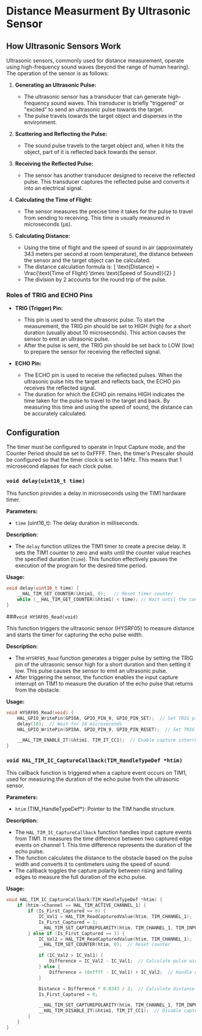 # Distance Measurment By Ultrasonic Sensor

## How Ultrasonic Sensors Work

Ultrasonic sensors, commonly used for distance measurement, operate using high-frequency sound waves (beyond the range of human hearing). The operation of the sensor is as follows:

1. **Generating an Ultrasonic Pulse:**
   - The ultrasonic sensor has a transducer that can generate high-frequency sound waves. This transducer is briefly "triggered" or "excited" to send an ultrasonic pulse towards the target.
   - The pulse travels towards the target object and disperses in the environment.

2. **Scattering and Reflecting the Pulse:**
   - The sound pulse travels to the target object and, when it hits the object, part of it is reflected back towards the sensor.

3. **Receiving the Reflected Pulse:**
   - The sensor has another transducer designed to receive the reflected pulse. This transducer captures the reflected pulse and converts it into an electrical signal.

4. **Calculating the Time of Flight:**
   - The sensor measures the precise time it takes for the pulse to travel from sending to receiving. This time is usually measured in microseconds (µs).

5. **Calculating Distance:**
   - Using the time of flight and the speed of sound in air (approximately 343 meters per second at room temperature), the distance between the sensor and the target object can be calculated.
   - The distance calculation formula is:
     \[
     \text{Distance} = \frac{\text{Time of Flight} \times \text{Speed of Sound}}{2}
     \]
   - The division by 2 accounts for the round trip of the pulse.

### Roles of TRIG and ECHO Pins

- **TRIG (Trigger) Pin:**
  - This pin is used to send the ultrasonic pulse. To start the measurement, the TRIG pin should be set to HIGH (high) for a short duration (usually about 10 microseconds). This action causes the sensor to emit an ultrasonic pulse.
  - After the pulse is sent, the TRIG pin should be set back to LOW (low) to prepare the sensor for receiving the reflected signal.

- **ECHO Pin:**
  - The ECHO pin is used to receive the reflected pulses. When the ultrasonic pulse hits the target and reflects back, the ECHO pin receives the reflected signal.
  - The duration for which the ECHO pin remains HIGH indicates the time taken for the pulse to travel to the target and back. By measuring this time and using the speed of sound, the distance can be accurately calculated.

## Configuration

The timer must be configured to operate in Input Capture mode, and the Counter Period should be set to 0xFFFF. Then, the timer's Prescaler should be configured so that the timer clock is set to 1 MHz. This means that 1 microsecond elapses for each clock pulse.

### `void delay(uint16_t time)`

This function provides a delay in microseconds using the TIM1 hardware timer.

**Parameters:**
- `time` (uint16_t): The delay duration in milliseconds.

**Description:**
- The `delay` function utilizes the TIM1 timer to create a precise delay. It sets the TIM1 counter to zero and waits until the counter value reaches the specified duration (`time`). This function effectively pauses the execution of the program for the desired time period.

**Usage:**
```c
void delay(uint16_t time) {
    __HAL_TIM_SET_COUNTER(&htim1, 0);   // Reset timer counter
    while (__HAL_TIM_GET_COUNTER(&htim1) < time); // Wait until the counter reaches the specified time
}
```

###`void HYSRF05_Read(void)`

This function triggers the ultrasonic sensor (HYSRF05) to measure distance and starts the timer for capturing the echo pulse width.

**Description:**
- The `HYSRF05_Read` function generates a trigger pulse by setting the TRIG pin of the ultrasonic sensor high for a short duration and then setting it low. This pulse causes the sensor to emit an ultrasonic pulse.
- After triggering the sensor, the function enables the input capture interrupt on TIM1 to measure the duration of the echo pulse that returns from the obstacle.

**Usage:**
```c
void HYSRF05_Read(void) {
    HAL_GPIO_WritePin(GPIOA, GPIO_PIN_9, GPIO_PIN_SET);  // Set TRIG pin high
    delay(10);  // Wait for 10 microseconds
    HAL_GPIO_WritePin(GPIOA, GPIO_PIN_9, GPIO_PIN_RESET);  // Set TRIG pin low

    __HAL_TIM_ENABLE_IT(&htim1, TIM_IT_CC1);  // Enable capture interrupt
}
```

### `void HAL_TIM_IC_CaptureCallback(TIM_HandleTypeDef *htim)`

This callback function is triggered when a capture event occurs on TIM1, used for measuring the duration of the echo pulse from the ultrasonic sensor.

**Parameters:**
- `htim` (TIM_HandleTypeDef*): Pointer to the TIM handle structure.

**Description:**
- The `HAL_TIM_IC_CaptureCallback` function handles input capture events from TIM1. It measures the time difference between two captured edge events on channel 1. This time difference represents the duration of the echo pulse.
- The function calculates the distance to the obstacle based on the pulse width and converts it to centimeters using the speed of sound.
- The callback toggles the capture polarity between rising and falling edges to measure the full duration of the echo pulse.

**Usage:**
```c
void HAL_TIM_IC_CaptureCallback(TIM_HandleTypeDef *htim) {
    if (htim->Channel == HAL_TIM_ACTIVE_CHANNEL_1) {
        if (Is_First_Captured == 0) {
            IC_Val1 = HAL_TIM_ReadCapturedValue(htim, TIM_CHANNEL_1);  // First edge captured
            Is_First_Captured = 1;
            __HAL_TIM_SET_CAPTUREPOLARITY(htim, TIM_CHANNEL_1, TIM_INPUTCHANNELPOLARITY_FALLING);  // Set to capture falling edge
        } else if (Is_First_Captured == 1) {
            IC_Val2 = HAL_TIM_ReadCapturedValue(htim, TIM_CHANNEL_1);  // Second edge captured
            __HAL_TIM_SET_COUNTER(htim, 0);  // Reset counter

            if (IC_Val2 > IC_Val1) {
                Difference = IC_Val2 - IC_Val1;  // Calculate pulse width
            } else {
                Difference = (0xffff - IC_Val1) + IC_Val2;  // Handle counter overflow
            }

            Distance = Difference * 0.0343 / 2;  // Calculate distance in cm
            Is_First_Captured = 0;

            __HAL_TIM_SET_CAPTUREPOLARITY(htim, TIM_CHANNEL_1, TIM_INPUTCHANNELPOLARITY_RISING);  // Set to capture rising edge
            __HAL_TIM_DISABLE_IT(&htim1, TIM_IT_CC1);  // Disable capture interrupt
        }
    }
}
```